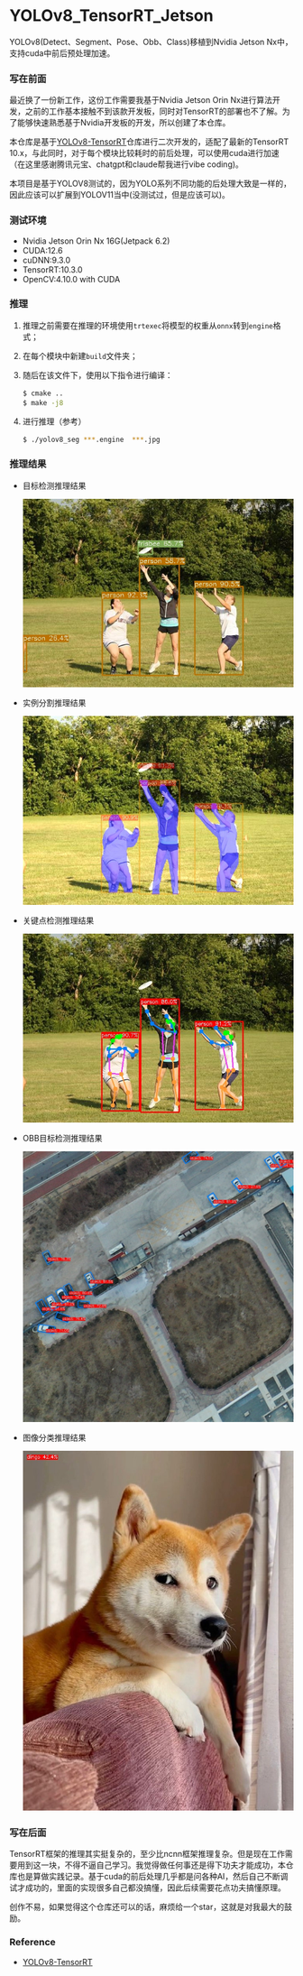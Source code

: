 # YOLOv8_TensorRT_Jetson
YOLOv8(Detect、Segment、Pose、Obb、Class)移植到Nvidia Jetson Nx中，支持cuda中前后预处理加速。



### 写在前面

最近换了一份新工作，这份工作需要我基于Nvidia Jetson Orin Nx进行算法开发，之前的工作基本接触不到该款开发板，同时对TensorRT的部署也不了解。为了能够快速熟悉基于Nvidia开发板的开发，所以创建了本仓库。

本仓库是基于[YOLOv8-TensorRT](https://github.com/triple-Mu/YOLOv8-TensorRT)仓库进行二次开发的，适配了最新的TensorRT 10.x，与此同时，对于每个模块比较耗时的前后处理，可以使用cuda进行加速（在这里感谢腾讯元宝、chatgpt和claude帮我进行vibe coding)。

本项目是基于YOLOV8测试的，因为YOLO系列不同功能的后处理大致是一样的，因此应该可以扩展到YOLOV11当中(没测试过，但是应该可以)。



### 测试环境

- Nvidia Jetson Orin Nx 16G(Jetpack 6.2)
- CUDA:12.6
- cuDNN:9.3.0
- TensorRT:10.3.0
- OpenCV:4.10.0 with CUDA



### 推理

1. 推理之前需要在推理的环境使用`trtexec`将模型的权重从`onnx`转到`engine`格式；

2. 在每个模块中新建`build`文件夹；

3. 随后在该文件下，使用以下指令进行编译：

   ```bash
   $ cmake ..
   $ make -j8
   ```

4. 进行推理（参考）

   ```sh
   $ ./yolov8_seg ***.engine  ***.jpg
   ```



### 推理结果

- 目标检测推理结果

  ![result_det](./docs/result_det.jpg)

- 实例分割推理结果

  ![result_seg](./docs/result_seg.jpg)

- 关键点检测推理结果

  ![result_pose](./docs/result_pose.jpg)

- OBB目标检测推理结果

  ![result_obb](./docs/result_obb.jpg)

- 图像分类推理结果

  ![result_cls](./docs/result_cls.jpg)



### 写在后面

TensorRT框架的推理其实挺复杂的，至少比ncnn框架推理复杂。但是现在工作需要用到这一块，不得不逼自己学习。我觉得做任何事还是得下功夫才能成功，本仓库也是算做实践记录。基于cuda的前后处理几乎都是问各种AI，然后自己不断调试才成功的，里面的实现很多自己都没搞懂，因此后续需要花点功夫搞懂原理。

创作不易，如果觉得这个仓库还可以的话，麻烦给一个star，这就是对我最大的鼓励。



### Reference

- [YOLOv8-TensorRT](https://github.com/triple-Mu/YOLOv8-TensorRT)
